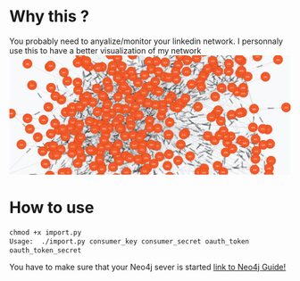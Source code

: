 # Why this ?

You probably need to anyalize/monitor your linkedin network. I personnaly use this to have a better visualization of my network
![graph](/images/graph.png)


# How to use

```
chmod +x import.py
Usage:	./import.py consumer_key consumer_secret oauth_token oauth_token_secret
```

You have to make sure that your Neo4j sever is started
[link to Neo4j Guide!](http://neo4j.com/developer/get-started/)

